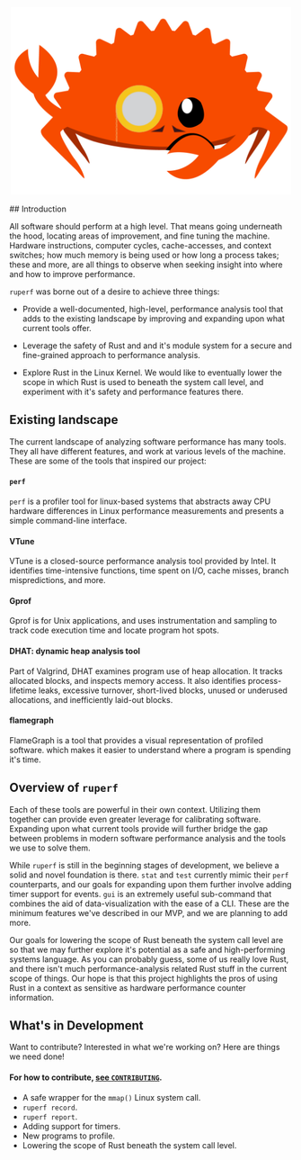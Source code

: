 <p style="text-align:center;">
<img src="./assets/Ruperf-The-Crab.jpg" width="500" height="333">
</p>
## Introduction

All software should perform at a high level. That means going underneath the hood, 
locating areas of improvement, and fine tuning the machine. 
Hardware instructions, computer cycles, cache-accesses,
and context switches; how much memory is being used or how long a process takes; 
these and more, are all things to observe when seeking insight into where and how to improve performance.

`ruperf` was borne out of a desire to achieve three things:

- Provide a well-documented, high-level, performance analysis tool that adds to the existing landscape 
  by improving and expanding upon what current tools offer.

- Leverage the safety of Rust and and it's module system for a secure and fine-grained approach 
  to performance analysis.

- Explore Rust in the Linux Kernel. We would like to eventually lower the scope in which Rust is used
  to beneath the system call level, and experiment with it's safety and performance features there.


## Existing landscape

The current landscape of analyzing software performance has many tools. 
They all have different features, and work at various levels of the machine.
These are some of the tools that inspired our project:

#### `perf`

`perf` is a profiler tool for linux-based systems that abstracts away CPU hardware differences in 
Linux performance measurements and presents a simple command-line interface. 

#### VTune

VTune is a closed-source performance analysis tool provided by Intel. It identifies
time-intensive functions, time spent on I/O, cache misses, branch mispredictions, and more.

#### Gprof

Gprof is for Unix applications, and uses instrumentation and sampling to 
track code execution time and locate program hot spots. 

#### DHAT: dynamic heap analysis tool

Part of Valgrind, DHAT examines program use of heap allocation. 
It tracks allocated blocks, and inspects memory access. 
It also identifies process-lifetime leaks, excessive turnover, 
short-lived blocks, unused or underused allocations, and inefficiently laid-out blocks.

#### flamegraph

FlameGraph is a tool that provides a visual representation of profiled software.
which makes it easier to understand where a program is spending it's time.


## Overview of `ruperf`

Each of these tools are powerful in their own context. Utilizing them together 
can provide even greater leverage for calibrating software. Expanding upon what current tools 
provide will further bridge the gap between problems in modern software performance analysis
and the tools we use to solve them.

While `ruperf` is still in the beginning stages of development, we believe a solid
and novel foundation is there. `stat` and `test` currently mimic their `perf` counterparts,
and our goals for expanding upon them further involve adding timer support for events.
`gui` is an extremely useful sub-command that combines the aid of data-visualization with the ease of a CLI.
These are the minimum features we've described in our MVP, and we are planning to add more.

Our goals for lowering the scope of Rust beneath the system call level are so that
we may further explore it's potential as a safe and high-performing systems language.
As you can probably guess, some of us really love Rust, and there isn't much
performance-analysis related Rust stuff in the current scope of things. Our hope is that
this project highlights the pros of using Rust in a context as sensitive as 
hardware performance counter information.


## What's in Development

Want to contribute? Interested in what we're working on? Here are things we need done!

#### For how to contribute, [see `CONTRIBUTING`](https://github.com/HOMS-OSS/ruperf/blob/main/CONTRIBUTING.md).


- A safe wrapper for the `mmap()` Linux system call.
- `ruperf record`.
- `ruperf report`.
- Adding support for timers.
- New programs to profile.
- Lowering the scope of Rust beneath the system call level.
